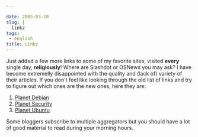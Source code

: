 ```yaml
---

date: 2005-03-10
slug: |
  linkz
tags:
 - english
title: Linkz
---
```


Just added a few more links to some of my favorite sites, visited
**every** single day, **religiously**! Where are Slashdot or OSNews you
may ask? I have become extremelly disappointed with the quality and
(lack of) variety of their articles. If you don't feel like looking
through the old list of links and try to figure out which ones are the
new ones, here they are:

1.  [Planet Debian](http://planet.debian.org/)
2.  [Planet Security](http://planetsecurity.bacarospo.net/)
3.  [Planet Ubuntu](http://planet.ubuntulinux.org/)

Some bloggers subscribe to multiple aggregators but you should have a
lot of good material to read during your morning hours.

